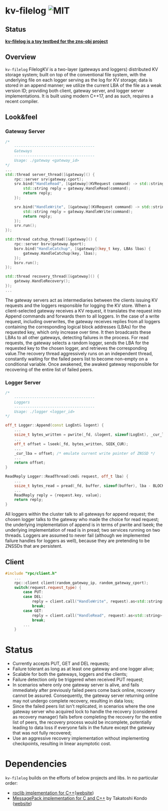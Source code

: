 
# kv-filelog ![MIT](https://img.shields.io/badge/license-MIT-blue.svg) 
## Status

**[kv-filelog is a toy testbed for the zns-obj project](https://https://github.com/Effygal/zns-obj)**

## Overview

`kv-filelog` FilelogKV is a two-layer (gateways and loggers) distributed KV storage system; built on top of the conventional file system, with the underlying file on each logger serving as the log for KV storage; data is stored in an append manner; we utilize the current LBA of the file as a weak version ID; providing both client, gateway server, and logger server implementations. It is built using modern C++17, and as such, requires a recent compiler.



## Look&feel

### Gateway Server

```cpp
/*
    ------------------------------------
    Gateways
    ------------------------------------
    Usage: ./gateway <gateway_id>
*/
...
std::thread server_thread([&gateway]() {
    rpc::server srv(gateway.cport); 
    srv.bind("HandleRead", [&gateway](KVRequest command) -> std::string{
        std::string reply = gateway.HandleRead(command);
        return reply;
    });

    srv.bind("HandleWrite", [&gateway](KVRequest command) -> std::string{
        std::string reply = gateway.HandleWrite(command);
        return reply;
    });
    srv.run();
});

std::thread catchup_thread([&gateway]() {
    rpc::server bsrv(gateway.bport);
    bsrv.bind("HandleCatchup", [&gateway](key_t key, LBAs lbas) {
        gateway.HandleCatchup(key, lbas);
    });
    bsrv.run();
});

std::thread recovery_thread([&gateway]() {
    gateway.HandleRecovery();
});
...

```
The gateway servers act as intermediaries between the clients issuing KV requests and the loggers responsible for logging the KV store. When a client-selected gateway receives a KV request, it translates the request into Append commands and forwards them to all loggers. In the case of a write request, including overwrites, the gateway receives replies from all loggers containing the corresponding logical block addresses (LBAs) for the requested key, which only increase over time. It then broadcasts these LBAs to all other gateways, detecting failures in the process. For read requests, the gateway selects a random logger, sends the LBA for the requested key to the chosen logger, and retrieves the corresponding value.The recovery thread aggressively runs on an independent thread, constantly waiting for the failed peers list to become non-empty on a conditional variable. Once awakened, the awaked gateway responsible for recovering of the entire list of failed peers.

### Logger Server

```cpp
/*
    ------------------------------------
    Loggers
    ------------------------------------
    Usage: ./logger <logger_id>
*/

off_t Logger::Append(const LogEnt& logent) {
    ...
    ssize_t bytes_written = pwrite(_fd, &logent, sizeof(LogEnt), _cur_lba);
    ...
    off_t offset = lseek(_fd, bytes_written, SEEK_CUR); 
    ...
    _cur_lba = offset; /* emulate current write pointer of ZNSSD */
    ...
    return offset;
}

ReadReply Logger::ReadThread(cmd& request, off_t lba) {
    ...
    ssize_t bytes_read = pread(_fd, buffer, sizeof(buffer), lba - BLOCK_SIZE);
    ... 
    ReadReply reply = {request.key, value};
    return reply;
}

```

All loggers within the cluster talk to all gateways for append request; the chosen logger talks to the gateway who made the choice for read request; the underlying implementation of append is in terms of pwrite and lseek; the underlying implementation of read is in pread; two services running on two threads.
Loggers are assumed to never fail (although we implemented failure handles for loggers as well), because they are pretending to be ZNSSDs that are persistent.

## Client

```cpp
#include "rpc/client.h"
    ...
    rpc::client client(random_gateway_ip, random_gateway_cport);
    switch(request.request_type) {
        case PUT:
        case DEL:
            reply = client.call("HandleWrite", request).as<std::string>();
            break;
        case GET:
            reply = client.call("HandleRead", request).as<std::string>();
            break;
        ...
    }
```

# Status
* Currently accepts PUT, GET and DEL requests;
* Failure tolerant as long as at least one gateway and one logger alive;
* Scalable for both the gateways, loggers and the clients;
* Failure detection only be triggered when received PUT request;
* In scenarios where only one gateway server is alive, and fails immediately after previously failed peers come back online, recovery cannot be assured. Consequently, the gateway server returning online may not undergo complete recovery, resulting in data loss;
* Since the failed peers list isn't replicated, in scenarios where the one gateway server who acquired lock to handle the recovery (considered as recovery manager) fails before completing the recovery for the entire list of peers, the recovery process would be incomplete, potentially leading to data loss if everyone fails in the future except the gateway that was not fully recovered;
* Use an aggressive recovery implementation without implementing checkpoints, resulting in linear asymptotic cost.

# Dependencies

`kv-filelog` builds on the efforts of below projects and libs. In no particular order:
  * [rpclib implementation for C++](https://github.com/rpclib/rpclib)([website](http://rpclib.net/))
   * [MessagePack implementation for C and C++](https://github.com/msgpack/msgpack-c) by Takatoshi Kondo ([website](http://msgpack.org/))
